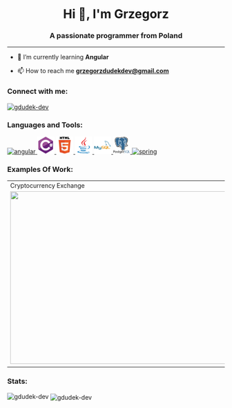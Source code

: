 <h1 align="center">Hi 👋, I'm Grzegorz</h1>
<h3 align="center">A passionate programmer from Poland</h3>
<hr>

- 🌱 I’m currently learning **Angular**

- 📫 How to reach me **grzegorzdudekdev@gmail.com**

<h3 align="left">Connect with me:</h3>
<p align="left">
<a href="https://linkedin.com/in/gdudek-dev" target="blank"><img align="center" src="https://raw.githubusercontent.com/rahuldkjain/github-profile-readme-generator/master/src/images/icons/Social/linked-in-alt.svg" alt="gdudek-dev" height="30" width="40" /></a>
</p>

<h3 align="left">Languages and Tools:</h3>
<p align="left"> <a href="https://angular.io" target="_blank" rel="noreferrer"> <img src="https://angular.io/assets/images/logos/angular/angular.svg" alt="angular" width="40" height="40"/> </a> <a href="https://www.w3schools.com/cs/" target="_blank" rel="noreferrer"> <img src="https://raw.githubusercontent.com/devicons/devicon/master/icons/csharp/csharp-original.svg" alt="csharp" width="40" height="40"/> </a> <a href="https://www.w3.org/html/" target="_blank" rel="noreferrer"> <img src="https://raw.githubusercontent.com/devicons/devicon/master/icons/html5/html5-original-wordmark.svg" alt="html5" width="40" height="40"/> </a> <a href="https://www.java.com" target="_blank" rel="noreferrer"> <img src="https://raw.githubusercontent.com/devicons/devicon/master/icons/java/java-original.svg" alt="java" width="40" height="40"/> </a> <a href="https://www.mysql.com/" target="_blank" rel="noreferrer"> <img src="https://raw.githubusercontent.com/devicons/devicon/master/icons/mysql/mysql-original-wordmark.svg" alt="mysql" width="40" height="40"/> </a> <a href="https://www.postgresql.org" target="_blank" rel="noreferrer"> <img src="https://raw.githubusercontent.com/devicons/devicon/master/icons/postgresql/postgresql-original-wordmark.svg" alt="postgresql" width="40" height="40"/> </a> <a href="https://spring.io/" target="_blank" rel="noreferrer"> <img src="https://www.vectorlogo.zone/logos/springio/springio-icon.svg" alt="spring" width="40" height="40"/> </a> </p>

<h3>Examples Of Work:</h3>


<table>
  <tr>
    <td>Cryptocurrency Exchange</td>
     <td>Multithreading Example</td>
  </tr>
  <tr>
    <td>  <img  src="https://github.com/Gdudek-git/CryptocurrencyExchange/blob/master/src/main/gif/CryptocurrencyExchange.gif" width="500" height="400"/></td>
    <td> <img src="https://github.com/Gdudek-git/multithreading-example/blob/master/src/main/video/MultithreadingExample%20.gif" width="500" height="400"/></td>
  </tr>
 </table>


  



<h3>Stats:</h3>
<p><img align="left" src="https://github-readme-stats.vercel.app/api/top-langs?username=gdudek-dev&show_icons=true&locale=en&layout=compact" alt="gdudek-dev" /></p>

<p>&nbsp;<img align="center" src="https://github-readme-stats.vercel.app/api?username=gdudek-dev&show_icons=true&locale=en" alt="gdudek-dev" /></p>
